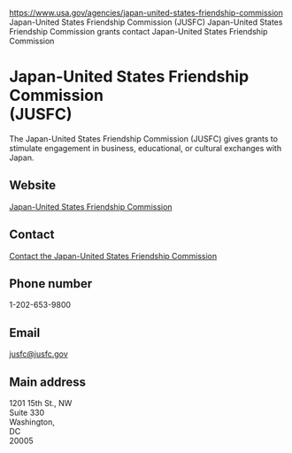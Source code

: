 

https://www.usa.gov/agencies/japan-united-states-friendship-commission
Japan-United States Friendship Commission (JUSFC)
Japan-United States Friendship Commission grants
contact Japan-United States Friendship Commission


Japan-United States Friendship Commission  
(JUSFC)  
=================================================

The Japan-United States Friendship Commission (JUSFC) gives grants to stimulate engagement in business, educational, or cultural exchanges with Japan.

Website  
-------

[Japan-United States Friendship Commission](https://www.jusfc.gov/)

Contact  
-------

[Contact the Japan-United States Friendship Commission](https://www.jusfc.gov/contact/)

Phone number  
------------

1-202-653-9800

Email  
-----

[jusfc@jusfc.gov](mailto:jusfc@jusfc.gov)

Main address  
------------

1201 15th St., NW  
Suite 330  
Washington,  
DC  
20005
